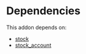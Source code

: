 # Dependencies

This addon depends on:

- [stock](../../../../../oca-ocb-warehouse/odoo-bringout-oca-ocb-stock)
- [stock_account](../../../../../oca-ocb-accounting/odoo-bringout-oca-ocb-stock_account)
